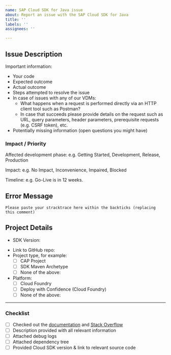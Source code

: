 ```yaml
---
name: SAP Cloud SDK for Java issue
about: Report an issue with the SAP Cloud SDK for Java
title: ''
labels: ''
assignees: ''

---
```


<!--
Thank you for reporting an issue with the SAP Cloud SDK for Java. We prepared this issue template for you to help you with collecting and providing necessary information.

Before you begin make sure you have checked out our list of [Frequently Debugged Problems](https://sap.github.io/cloud-sdk/docs/java/sdk-java-troubleshooting-frequent-problems) as well as having searched our tag on [Stack Overflow](https://stackoverflow.com/questions/tagged/sap-cloud-sdk).

_Please_ take the time to fill out the information in this template. _It is vital_ to get an understanding of the problem and find out what is going wrong. It really enables us to come back to you with meaningful help as fast as possible.

Be sure to remove **any confidential** information (examples: credentials or internal URLs) before publishing the issue on the internet.
-->

## Issue Description
<!--
Please provide a detailed description of your issue here. Use the points below as a guideline on what information might help us in answering your questions.
-->

Important information:
- Your code
- Expected outcome
- Actual outcome
- Steps attempted to resolve the issue
- In case of issues with any of our VDMs:
    - What happens when a request is performed directly via an HTTP client tool such as Postman?
    - In case that succeeds please provide details on the request such as URL, query parameters, header parameters, prerequisite requests (e.g. CSRF token), etc.  
- Potentially missing information (open questions you might have)

### Impact / Priority
<!--
 Please briefly state how this issue impacts your project and what your timeline is.
 -->
 
Affected development phase: e.g. Getting Started, Development, Release, Production
 
Impact: e.g. No Impact, Inconvenience, Impaired, Blocked

Timeline: e.g. Go-Live is in 12 weeks.

## Error Message

```
Please paste your stracktrace here within the backticks (replacing this comment)
```

<!-- Application Logs
Please make sure you [set your log level to debug](https://sap.github.io/cloud-sdk/docs/java/guides/logging-overview#configuring-logback) and attach the resulting log output as .txt or .log file to this issue.
This is _very important_ as it usually gives a lot of information that is necessary to get to the root cause of an issue. Be sure to redact confidential information before posting.
-->

<!-- Maven Dependency Tree
Please attach the Maven dependency tree of your project. You can obtain that by running "mvn dependency:tree" on the command line. Kindly note that you could have several pom.xml files in your project.
If so, please provide the dependency tree for the pom.xml of the root module and the module named like `application´ or `srv` that contains the application logic.
-->

## Project Details

<!--
Please provide as much information about your project as possible.
If you cannot share your project for confidentiality reasons, please consider providing a minimal working example https://en.wikipedia.org/w/index.php?title=Minimal_working_example&oldid=893866607
-->

* SDK Version: <your SAP Cloud SDK version here>
<!-- The group id of the modules of the SAP Cloud SDK start with "com.sap.cloud.sdk" -->
* Link to GitHub repo: <your link here>
* Project type, for example:
    * [ ] CAP Project
    * [ ] SDK Maven Archetype
    * [ ] None of the above:
* Platform:
    * [ ] Cloud Foundry
    * [ ] Deploy with Confidence (Cloud Foundry)
    * [ ] None of the above:

-----

### Checklist

- [ ] Checked out the [documentation](https://sap.github.io/cloud-sdk/docs/java/sdk-java-troubleshooting-frequent-problems) and [Stack Overflow](https://stackoverflow.com/questions/tagged/sap-cloud-sdk)
- [ ] Description provided with all relevant information
- [ ] Attached debug logs
- [ ] Attached dependency tree
- [ ] Provided Cloud SDK version & link to relevant source code
